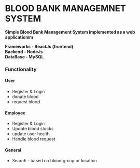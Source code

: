 # BLOOD BANK MANAGEMNET SYSTEM

**Simple Blood Bank Management System implemented as a web applicatiomm**

 **Frameworks - ReactJs (frontend)** <br/>
 **Backend    - NodeJs** <br/>
 **DataBase   - MySQL** <br/>

### Functionality

#### **User**

- Register & Login
- donate blood 
- request blood 

#### **Employee**

- Register & Login
- Update blood stocks
- update user health
- Handle blood request

#### **General**

- Search - based on blood group or location
